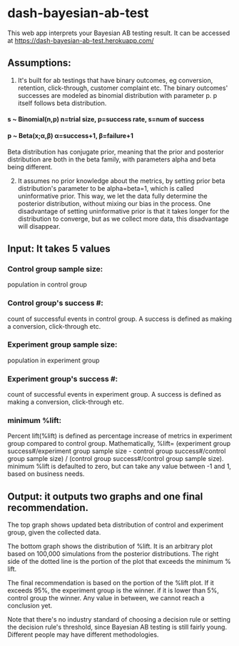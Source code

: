 # dash-bayesian-ab-test
This web app interprets your Bayesian AB testing result.  It can be accessed at https://dash-bayesian-ab-test.herokuapp.com/

## Assumptions:
1. It's built for ab testings that have binary outcomes, eg conversion, retention, click-through, customer complaint etc. The binary outcomes' successes are modeled as binomial distribution with parameter p. p itself follows beta distribution.

  #### s ~ Binomial(n,p)  n=trial size, p=success rate, s=num of success
  #### p ~ Beta(x;α,β)   α=success+1, β=failure+1

Beta distribution has conjugate prior, meaning that the prior and posterior distribution are both in the beta family, with parameters alpha and beta being different.

2. It assumes no prior knowledge about the metrics, by setting prior beta distribution's parameter to be alpha=beta=1, which is called uninformative prior. This way,  we let the data fully determine the posterior distribution, without mixing our bias in the process. One disadvantage of setting uninformative prior is that it takes longer for the distribution to converge, but as we collect more data, this disadvantage will disappear.


## Input: It takes 5 values

### Control group sample size:
population in control group

### Control group's success #:
count of successful events in control group. A success is defined as making a conversion, click-through etc.

### Experiment group sample size:
population in experiment group

### Experiment group's success #:
count of successful events in experiment group. A success is defined as making a conversion, click-through etc.

### minimum %lift:
Percent lift(%lift) is defined as percentage increase of metrics in experiment group compared to control group. Mathematically,
%lift= (experiment group success#/experiment group sample size - control group success#/control group sample size) / (control group success#/control group sample size).
minimum %lift is defaulted to zero, but can take any value between -1 and 1, based on business needs.

## Output: it outputs two graphs and one final recommendation.

The top graph shows updated beta distribution of control and experiment group, given the collected data.

The bottom graph shows the distribution of %lift. It is an arbitrary plot based on 100,000 simulations from the posterior distributions. The right side of the dotted line is the portion of the plot that exceeds the minimum % lift.

The final recommendation is based on the portion of the %lift plot.  If it exceeds 95%, the experiment group is the winner. if it is lower than 5%, control group the winner. Any value in between,  we cannot reach a conclusion yet.

Note that there's no industry standard of choosing a decision rule or setting the decision rule's threshold, since Bayesian AB testing is still fairly young.  Different people may have different methodologies.  
